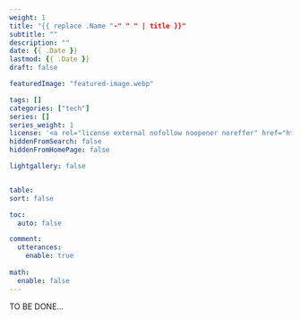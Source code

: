 ```yaml
---
weight: 1
title: "{{ replace .Name "-" " " | title }}"
subtitle: ""
description: ""
date: {{ .Date }}
lastmod: {{ .Date }}
draft: false

featuredImage: "featured-image.webp"

tags: []
categories: ["tech"]
series: []
series_weight: 1
license: '<a rel="license external nofollow noopener noreffer" href="https://creativecommons.org/licenses/by-nc/4.0/" target="_blank">CC BY-NC 4.0</a>'
hiddenFromSearch: false
hiddenFromHomePage: false

lightgallery: false


table:
sort: false

toc:
  auto: false

comment:
  utterances:
    enable: true
		
math:
  enable: false
---
```


TO BE DONE...

